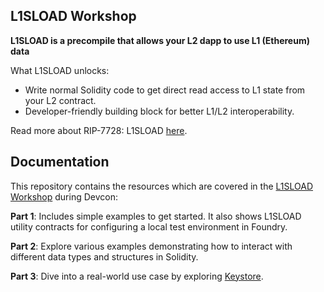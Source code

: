 ## L1SLOAD Workshop

**L1SLOAD is a precompile that allows your L2 dapp to use L1 (Ethereum) data**

What L1SLOAD unlocks:

- Write normal Solidity code to get direct read access to L1 state from your L2 contract.
- Developer-friendly building block for better L1/L2 interoperability.

Read more about RIP-7728: L1SLOAD [here](https://github.com/ethereum/RIPs/blob/master/RIPS/rip-7728.md).

## Documentation

This repository contains the resources which are covered in the [L1SLOAD Workshop](https://app.devcon.org/schedule/ERQ7N3) during Devcon:

**Part 1**: Includes simple examples to get started. It also shows L1SLOAD utility contracts for configuring a local test environment in Foundry.

**Part 2**: Explore various examples demonstrating how to interact with different data types and structures in Solidity.

**Part 3**: Dive into a real-world use case by exploring [Keystore](https://scroll.io/blog/towards-the-wallet-endgame-with-keystore).

